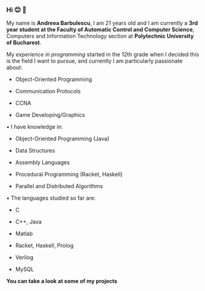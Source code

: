 ### Hi :blush: :floppy_disk:
My name is **Andreea Barbulescu**, I am 21 years old and I am currently a **3rd year student at the Faculty of Automatic Control and Computer Science**, Computers and Information Technology section at **Polytechnic University of Bucharest**.


My *experience in programming* started in the 12th grade when I decided this is the field I want to pursue, and currently I am particularly passionate about:

* Object-Oriented Programming

* Communication Protocols

* CCNA 

* Game Developing/Graphics


• I have knowledge in: 


* Object-Oriented Programming (Java)


* Data Structures


* Assembly Languages


* Procedural Programming (Racket, Haskell)


* Parallel and Distributed Algorithms


• The languages studied so far are: 


- C

- C++, Java

- Matlab 

- Racket, Haskell, Prolog

- Verilog

- MySQL

**You can take a look at some of my projects**
